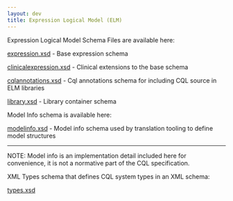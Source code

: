 ```yaml
---
layout: dev
title: Expression Logical Model (ELM)
---
```


Expression Logical Model Schema Files are available here:

<a href="elm/schema/expression.xsd">expression.xsd</a> - Base expression schema

<a href="elm/schema/clinicalexpression.xsd">clinicalexpression.xsd</a> - Clinical extensions to the base schema

<a href="elm/schema/cqlannotations.xsd">cqlannotations.xsd</a> - Cql annotations schema for including CQL source in ELM libraries

<a href="elm/schema/library.xsd">library.xsd</a> - Library container schema

Model Info schema is available here:

<a href="elm/schema/modelinfo.xsd">modelinfo.xsd</a> - Model info schema used by translation tooling to define model structures

----
NOTE: Model info is an implementation detail included here for convenience, it is not a normative part of the CQL specification.


XML Types schema that defines CQL system types in an XML schema:

<a href="elm/schema/types.xsd">types.xsd</a>